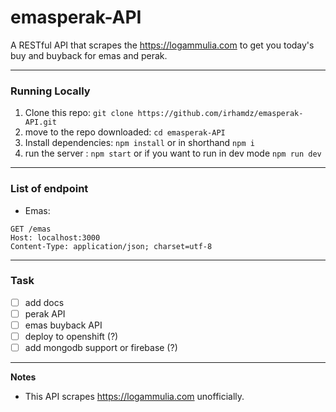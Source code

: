 # emasperak-API
A RESTful API that scrapes the https://logammulia.com to get you today's buy and buyback for emas and perak.

---
### Running Locally
1. Clone this repo: `git clone https://github.com/irhamdz/emasperak-API.git`
2. move to the repo downloaded: `cd emasperak-API`
2. Install dependencies: `npm install` or in shorthand `npm i`
3. run the server : `npm start` or if you want to run in dev mode `npm run dev`

---

### List of endpoint
- Emas:
```http request
GET /emas
Host: localhost:3000
Content-Type: application/json; charset=utf-8
```

---

### Task
- [ ] add docs
- [ ] perak API
- [ ] emas buyback API
- [ ] deploy to openshift (?)
- [ ] add mongodb support or firebase (?)

---

**Notes**
- This API scrapes https://logammulia.com unofficially.
